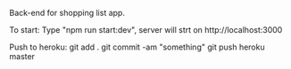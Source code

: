 Back-end for shopping list app.

To start: 
Type "npm run start:dev", server will strt on http://localhost:3000

Push to heroku:
git add .
git commit -am "something"
git push heroku master